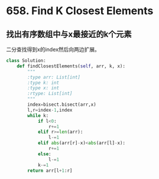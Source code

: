 # 658. Find K Closest Elements
## 找出有序数组中与x最接近的k个元素
二分查找得到x的index然后向两边扩展。
``` python
class Solution:
    def findClosestElements(self, arr, k, x):
        """
        :type arr: List[int]
        :type k: int
        :type x: int
        :rtype: List[int]
        """
        index=bisect.bisect(arr,x)
        l,r=index-1,index
        while k:
            if l<0:
                r+=1
            elif r>=len(arr):
                l-=1
            elif abs(arr[r]-x)<abs(arr[l]-x):
                r+=1
            else:
                l-=1
            k-=1
        return arr[l+1:r]
```
